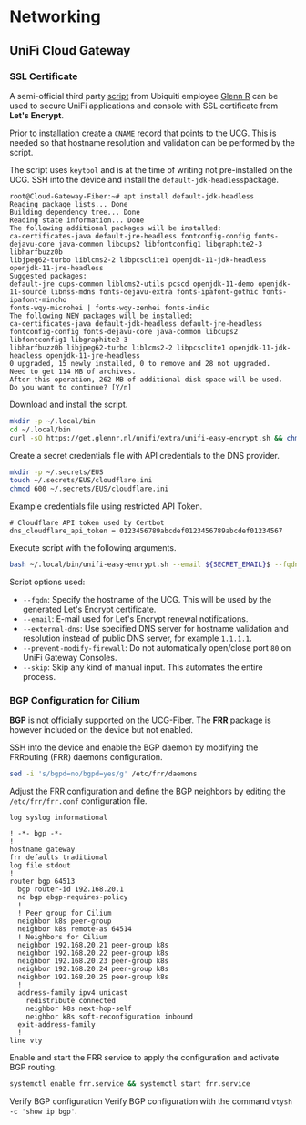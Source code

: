 # Networking

## UniFi Cloud Gateway

### SSL Certificate

A semi-official third party [script](https://community.ui.com/questions/UniFi-Installation-Scripts-or-UniFi-Easy-Update-Script-or-UniFi-Lets-Encrypt-or-UniFi-Easy-Encrypt-/ccbc7530-dd61-40a7-82ec-22b17f027776) from Ubiquiti employee [Glenn R](https://glennr.nl/) can be used to secure UniFi applications and console with SSL certificate from **Let's Encrypt**.

Prior to installation create a `CNAME` record that points to the UCG. This is needed so that hostname resolution and validation can be performed by the script.

The script uses `keytool` and is at the time of writing not pre-installed on the UCG. SSH into the device and install the `default-jdk-headless`package.

```
root@Cloud-Gateway-Fiber:~# apt install default-jdk-headless
Reading package lists... Done
Building dependency tree... Done
Reading state information... Done
The following additional packages will be installed:
ca-certificates-java default-jre-headless fontconfig-config fonts-dejavu-core java-common libcups2 libfontconfig1 libgraphite2-3 libharfbuzz0b
libjpeg62-turbo liblcms2-2 libpcsclite1 openjdk-11-jdk-headless openjdk-11-jre-headless
Suggested packages:
default-jre cups-common liblcms2-utils pcscd openjdk-11-demo openjdk-11-source libnss-mdns fonts-dejavu-extra fonts-ipafont-gothic fonts-ipafont-mincho
fonts-wqy-microhei | fonts-wqy-zenhei fonts-indic
The following NEW packages will be installed:
ca-certificates-java default-jdk-headless default-jre-headless fontconfig-config fonts-dejavu-core java-common libcups2 libfontconfig1 libgraphite2-3
libharfbuzz0b libjpeg62-turbo liblcms2-2 libpcsclite1 openjdk-11-jdk-headless openjdk-11-jre-headless
0 upgraded, 15 newly installed, 0 to remove and 28 not upgraded.
Need to get 114 MB of archives.
After this operation, 262 MB of additional disk space will be used.
Do you want to continue? [Y/n]
```

Download and install the script.

```sh
mkdir -p ~/.local/bin
cd ~/.local/bin
curl -sO https://get.glennr.nl/unifi/extra/unifi-easy-encrypt.sh && chmod 755 unifi-easy-encrypt.sh
```

Create a secret credentials file with API credentials to the DNS provider.

```sh
mkdir -p ~/.secrets/EUS
touch ~/.secrets/EUS/cloudflare.ini
chmod 600 ~/.secrets/EUS/cloudflare.ini
```

Example credentials file using restricted API Token.

```
# Cloudflare API token used by Certbot
dns_cloudflare_api_token = 0123456789abcdef0123456789abcdef01234567
```

Execute script with the following arguments.

```sh
bash ~/.local/bin/unifi-easy-encrypt.sh --email ${SECRET_EMAIL}$ --fqdn unifi.${SECRET_DOMAIN} --dns-challenge --dns-provider cloudflare --dns-provider-credentials /root/.secrets/EUS/cloudflare.ini --external-dns 1.1.1.1 --prevent-modify-firewall --skip
```

Script options used:
- `--fqdn`: Specify the hostname of the UCG. This will be used by the generated Let's Encrypt certificate.
- `--email`: E-mail used for Let's Encrypt renewal notifications.
- `--external-dns`: Use specified DNS server for hostname validation and resolution instead of public DNS server, for example `1.1.1.1`.
- `--prevent-modify-firewall`: Do not automatically open/close port `80` on UniFi Gateway Consoles.
- `--skip`: Skip any kind of manual input. This automates the entire process.

### BGP Configuration for Cilium

**BGP** is not officially supported on the UCG-Fiber. The **FRR** package is however included on the device but not enabled.

SSH into the device and enable the BGP daemon by modifying the FRRouting (FRR) daemons configuration.

```sh
sed -i 's/bgpd=no/bgpd=yes/g' /etc/frr/daemons
```

Adjust the FRR configuration and define the BGP neighbors by editing the `/etc/frr/frr.conf` configuration file.

```
log syslog informational

! -*- bgp -*-
!
hostname gateway
frr defaults traditional
log file stdout
!
router bgp 64513
  bgp router-id 192.168.20.1
  no bgp ebgp-requires-policy
  !
  ! Peer group for Cilium
  neighbor k8s peer-group
  neighbor k8s remote-as 64514
  ! Neighbors for Cilium
  neighbor 192.168.20.21 peer-group k8s
  neighbor 192.168.20.22 peer-group k8s
  neighbor 192.168.20.23 peer-group k8s
  neighbor 192.168.20.24 peer-group k8s
  neighbor 192.168.20.25 peer-group k8s
  !
  address-family ipv4 unicast
    redistribute connected
    neighbor k8s next-hop-self
    neighbor k8s soft-reconfiguration inbound
  exit-address-family
  !
line vty
```

Enable and start the FRR service to apply the configuration and activate BGP routing.

```sh
systemctl enable frr.service && systemctl start frr.service
```

Verify BGP configuration Verify BGP configuration with the command `vtysh -c 'show ip bgp'`.
